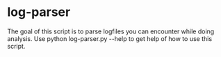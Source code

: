 # log-parser
The goal of this script is to parse logfiles you can encounter while doing analysis.
Use python log-parser.py --help to get help of how to use this script.

